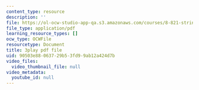 ```yaml
---
content_type: resource
description: ''
file: https://ol-ocw-studio-app-qa.s3.amazonaws.com/courses/8-821-string-theory-and-holographic-duality-fall-2014/90503e88063729b53fd99ab12a424d7b_-mrxN8XcQOQ.pdf
file_type: application/pdf
learning_resource_types: []
ocw_type: OCWFile
resourcetype: Document
title: 3play pdf file
uid: 90503e88-0637-29b5-3fd9-9ab12a424d7b
video_files:
  video_thumbnail_file: null
video_metadata:
  youtube_id: null
---
```

